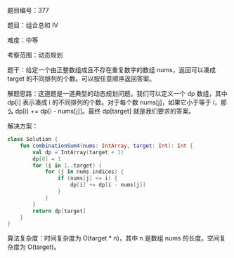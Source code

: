 题目编号：377

题目：组合总和 Ⅳ

难度：中等

考察范围：动态规划

题干：给定一个由正整数组成且不存在重复数字的数组 nums，返回可以凑成 target 的不同排列的个数。可以按任意顺序返回答案。

解题思路：这道题是一道典型的动态规划问题。我们可以定义一个 dp 数组，其中 dp[i] 表示凑成 i 的不同排列的个数。对于每个数 nums[j]，如果它小于等于 i，那么 dp[i] += dp[i - nums[j]]。最终 dp[target] 就是我们要求的答案。

解决方案：

```kotlin
class Solution {
    fun combinationSum4(nums: IntArray, target: Int): Int {
        val dp = IntArray(target + 1)
        dp[0] = 1
        for (i in 1..target) {
            for (j in nums.indices) {
                if (nums[j] <= i) {
                    dp[i] += dp[i - nums[j]]
                }
            }
        }
        return dp[target]
    }
}
```

算法复杂度：时间复杂度为 O(target * n)，其中 n 是数组 nums 的长度。空间复杂度为 O(target)。